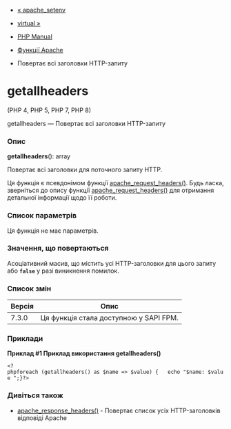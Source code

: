- [« apache_setenv](function.apache-setenv.md)
- [virtual »](function.virtual.md)

- [PHP Manual](index.md)
- [Функції Apache](ref.apache.md)
- Повертає всі заголовки HTTP-запиту

# getallheaders

(PHP 4, PHP 5, PHP 7, PHP 8)

getallheaders — Повертає всі заголовки HTTP-запиту

### Опис

**getallheaders**(): array

Повертає всі заголовки для поточного запиту HTTP.

Ця функція є псевдонімом функції
[apache_request_headers()](function.apache-request-headers.md).
Будь ласка, зверніться до опису функції
[apache_request_headers()](function.apache-request-headers.md) для
отримання детальної інформації щодо її роботи.

### Список параметрів

Ця функція не має параметрів.

### Значення, що повертаються

Асоціативний масив, що містить усі HTTP-заголовки для цього запиту
або **`false`** у разі виникнення помилок.

### Список змін

| Версія | Опис                                   |
| ------ | -------------------------------------- |
| 7.3.0  | Ця функція стала доступною у SAPI FPM. |

### Приклади

**Приклад #1 Приклад використання **getallheaders()****

` <?phpforeach (getallheaders() as $name => $value) {   echo "$name: $value
";}?> `

### Дивіться також

- [apache_response_headers()](function.apache-response-headers.md) -
Повертає список усіх HTTP-заголовків відповіді Apache
